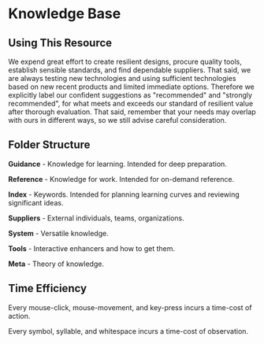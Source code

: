 # Knowledge Base

## Using This Resource

We expend great effort to create resilient designs, procure quality tools, establish sensible standards, and find dependable suppliers. That said, we are always testing new technologies and using sufficient technologies based on new recent products and limited immediate options. Therefore we explicitly label our confident suggestions as "recommended" and "strongly recommended", for what meets and exceeds our standard of resilient value after thorough evaluation. That said, remember that your needs may overlap with ours in different ways, so we still advise careful consideration.

## Folder Structure

**Guidance** - Knowledge for learning. Intended for deep preparation.

**Reference** - Knowledge for work. Intended for on-demand reference.

**Index** - Keywords. Intended for planning learning curves and reviewing significant ideas.

**Suppliers** - External individuals, teams, organizations.

**System** - Versatile knowledge.

**Tools** - Interactive enhancers and how to get them.

**Meta** - Theory of knowledge.

## Time Efficiency

Every mouse-click, mouse-movement, and key-press incurs a time-cost of action.

Every symbol, syllable, and whitespace incurs a time-cost of observation.
